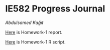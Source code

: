 # IE582 Progress Journal

_Abdulsamed Kağıt_

[Here](files/HW-1.html) is Homework-1  report.

[Here](files/Full_R_Code_HW_1.R) is Homework-1 R script.
